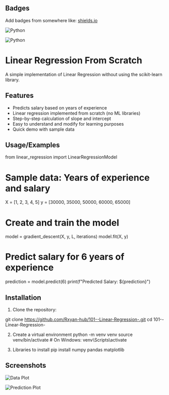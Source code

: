 ## Badges

Add badges from somewhere like: [shields.io](https://shields.io/)

![Python](https://img.shields.io/badge/python-3.9%2B-blue)

![Python](https://img.shields.io/badge/python-ML-green)

# Linear Regression From Scratch  
A simple implementation of Linear Regression without using the scikit-learn library.  



## Features

- Predicts salary based on years of experience
- Linear regression implemented from scratch (no ML libraries)
- Step-by-step calculation of slope and intercept
- Easy to understand and modify for learning purposes
- Quick demo with sample data
## Usage/Examples

from linear_regression import LinearRegressionModel

# Sample data: Years of experience and salary
X = [1, 2, 3, 4, 5]
y = [30000, 35000, 50000, 60000, 65000]

# Create and train the model
model = gradient_descent(X, y, L, iterations) 
model.fit(X, y)

# Predict salary for 6 years of experience
prediction = model.predict(6)
print(f"Predicted Salary: ${prediction}")

## Installation

1. Clone the repository:

git clone https://github.com/Rxyan-hub/101--Linear-Regression-.git
cd 101--Linear-Regression-

2. Create a virtual environment
python -m venv venv
source venv/bin/activate  # On Windows: venv\Scripts\activate

3. Libraries to install 
pip install numpy pandas matplotlib


## Screenshots  

![Data Plot](https://raw.githubusercontent.com/Rxyan-hub/101--Linear-Regression-/main/screenshot/Screenshot%202025-08-26%20024354.png)

![Prediction Plot](<!-- Uploading "Screenshot 2025-08-26 203034.png"... -->)



